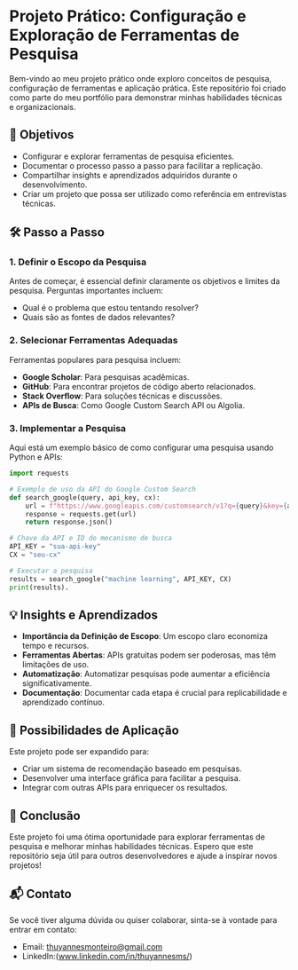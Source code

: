 # Projeto Prático: Configuração e Exploração de Ferramentas de Pesquisa

Bem-vindo ao meu projeto prático onde exploro conceitos de pesquisa, configuração de ferramentas e aplicação prática. Este repositório foi criado como parte do meu portfólio para demonstrar minhas habilidades técnicas e organizacionais.

## 🎯 Objetivos

- Configurar e explorar ferramentas de pesquisa eficientes.
- Documentar o processo passo a passo para facilitar a replicação.
- Compartilhar insights e aprendizados adquiridos durante o desenvolvimento.
- Criar um projeto que possa ser utilizado como referência em entrevistas técnicas.

## 🛠️ Passo a Passo

### 1. Definir o Escopo da Pesquisa
Antes de começar, é essencial definir claramente os objetivos e limites da pesquisa. Perguntas importantes incluem:
- Qual é o problema que estou tentando resolver?
- Quais são as fontes de dados relevantes?

### 2. Selecionar Ferramentas Adequadas
Ferramentas populares para pesquisa incluem:
- **Google Scholar**: Para pesquisas acadêmicas.
- **GitHub**: Para encontrar projetos de código aberto relacionados.
- **Stack Overflow**: Para soluções técnicas e discussões.
- **APIs de Busca**: Como Google Custom Search API ou Algolia.

### 3. Implementar a Pesquisa
Aqui está um exemplo básico de como configurar uma pesquisa usando Python e APIs:
```python
import requests

# Exemplo de uso da API do Google Custom Search
def search_google(query, api_key, cx):
    url = f"https://www.googleapis.com/customsearch/v1?q={query}&key={api_key}&cx={cx}"
    response = requests.get(url)
    return response.json()

# Chave da API e ID do mecanismo de busca
API_KEY = "sua-api-key"
CX = "seu-cx"

# Executar a pesquisa
results = search_google("machine learning", API_KEY, CX)
print(results).

```

## 💡 Insights e Aprendizados

- **Importância da Definição de Escopo**: Um escopo claro economiza tempo e recursos.
- **Ferramentas Abertas**: APIs gratuitas podem ser poderosas, mas têm limitações de uso.
- **Automatização**: Automatizar pesquisas pode aumentar a eficiência significativamente.
- **Documentação**: Documentar cada etapa é crucial para replicabilidade e aprendizado contínuo.

## 🚀 Possibilidades de Aplicação

Este projeto pode ser expandido para:
- Criar um sistema de recomendação baseado em pesquisas.
- Desenvolver uma interface gráfica para facilitar a pesquisa.
- Integrar com outras APIs para enriquecer os resultados.

## 🏁 Conclusão

Este projeto foi uma ótima oportunidade para explorar ferramentas de pesquisa e melhorar minhas habilidades técnicas. Espero que este repositório seja útil para outros desenvolvedores e ajude a inspirar novos projetos!

## 📬 Contato

Se você tiver alguma dúvida ou quiser colaborar, sinta-se à vontade para entrar em contato:
- Email: thuyannesmonteiro@gmail.com
- LinkedIn:(www.linkedin.com/in/thuyannesms/)



